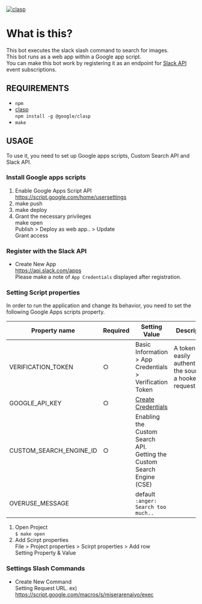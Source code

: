 [![clasp](https://img.shields.io/badge/built%20with-clasp-4285f4.svg)](https://github.com/google/clasp)

What is this?
==============================

 This bot executes the slack slash command to search for images.  
 This bot runs as a web app within a Google app script.  
 You can make this bot work by registering it as an endpoint for [Slack API](https://api.slack.com/apps) event subscriptions.
 
REQUIREMENTS
--------------------
- `npm`
- [clasp](https://github.com/google/clasp)  
`npm install -g @google/clasp`
- `make`

USAGE
--------------------

To use it, you need to set up Google apps scripts, Custom Search API and Slack API.

### Install Google apps scripts

1. Enable Google Apps Script API  
https://script.google.com/home/usersettings
2. make push  
3. make deploy  
4. Grant the necessary privileges  
make open  
Publish > Deploy as web app.. > Update  
Grant access

### Register with the Slack API

* Create New App  
https://api.slack.com/apps  
Please make a note of `App Credentials` displayed after registration.

### Setting Script properties

In order to run the application and change its behavior, you need to set the following Google Apps scripts property.

|Property name|Required|Setting Value|Description|
|--|--|--|--|
|VERIFICATION_TOKEN|○|Basic Information > App Credentials > Verification Token|A token that easily authenticates the source of a hooked request|
|GOOGLE_API_KEY|○|[Create Credentials](https://console.cloud.google.com/apis/credentials)||
|CUSTOM_SEARCH_ENGINE_ID|○|Enabling the Custom Search API. Getting the Custom Search Engine (CSE)||
|OVERUSE_MESSAGE||default `:anger: Search too much..`||

1. Open Project  
`$ make open`
2. Add Scirpt properties  
File > Project properties > Scirpt properties > Add row  
Setting Property & Value

### Settings Slash Commands

* Create New Command  
Setting Request URL.
ex) https://script.google.com/macros/s/miserarenaiyo/exec  
